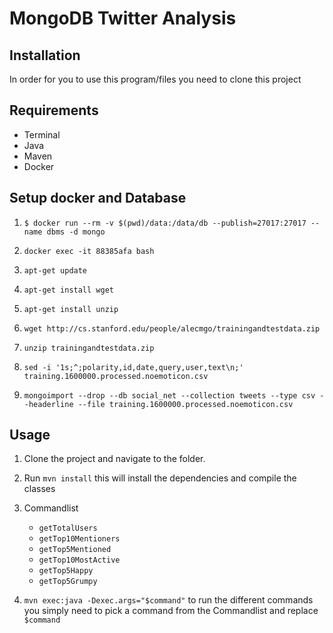# MongoDB Twitter Analysis

## Installation
In order for you to use this program/files you need to clone this project

## Requirements
  - Terminal
  - Java
  - Maven
  - Docker

## Setup docker and Database

1. `$ docker run --rm -v $(pwd)/data:/data/db --publish=27017:27017 --name dbms -d mongo`

2. `docker exec -it 88385afa bash`

3. `apt-get update`

4. `apt-get install wget`

5. `apt-get install unzip`

6. `wget http://cs.stanford.edu/people/alecmgo/trainingandtestdata.zip`

7. `unzip trainingandtestdata.zip`

8. `sed -i '1s;^;polarity,id,date,query,user,text\n;' training.1600000.processed.noemoticon.csv`

9. `mongoimport --drop --db social_net --collection tweets --type csv --headerline --file training.1600000.processed.noemoticon.csv`


## Usage
1. Clone the project and navigate to the folder.

2. Run `mvn install` this will install the dependencies and compile the classes

3. Commandlist
    - `getTotalUsers`
    - `getTop10Mentioners`
    - `getTop5Mentioned`
    - `getTop10MostActive`
    - `getTop5Happy`
    - `getTop5Grumpy`

 4. `mvn exec:java -Dexec.args="$command"` to run the different commands you simply need to pick a command from the      Commandlist and replace `$command`
 

